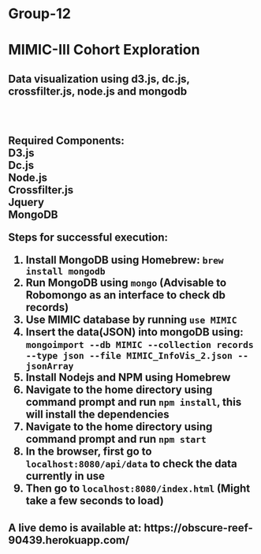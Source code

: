 # Group-12
# MIMIC-III Cohort Exploration
<h2>Data visualization using d3.js, dc.js, crossfilter.js, node.js and mongodb<h2><br/>

Required Components:<br/>
D3.js<br/>
Dc.js<br/>
Node.js<br/>
Crossfilter.js<br/>
Jquery<br/>
MongoDB<br/>

Steps for successful execution:<br/>
1. Install MongoDB using Homebrew: ```brew install mongodb```<br/>
2. Run MongoDB using ```mongo``` (Advisable to Robomongo as an interface to check db records) <br/>
3. Use MIMIC database by running ```use MIMIC``` <br/>
4. Insert the data(JSON) into mongoDB using: ```mongoimport --db MIMIC --collection records --type json --file MIMIC_InfoVis_2.json
--jsonArray```<br/>
5. Install Nodejs and NPM using Homebrew<br/>
6. Navigate to the home directory using command prompt and run ```npm install```, this will install the dependencies<br/>
7. Navigate to the home directory using command prompt and run ```npm start```<br/>
8. In the browser, first go to ```localhost:8080/api/data``` to check the data currently in use <br/>
9. Then go to ```localhost:8080/index.html``` (Might take a few seconds to load)<br/>

<h2> A live demo is available at: https://obscure-reef-90439.herokuapp.com/ </h2>
